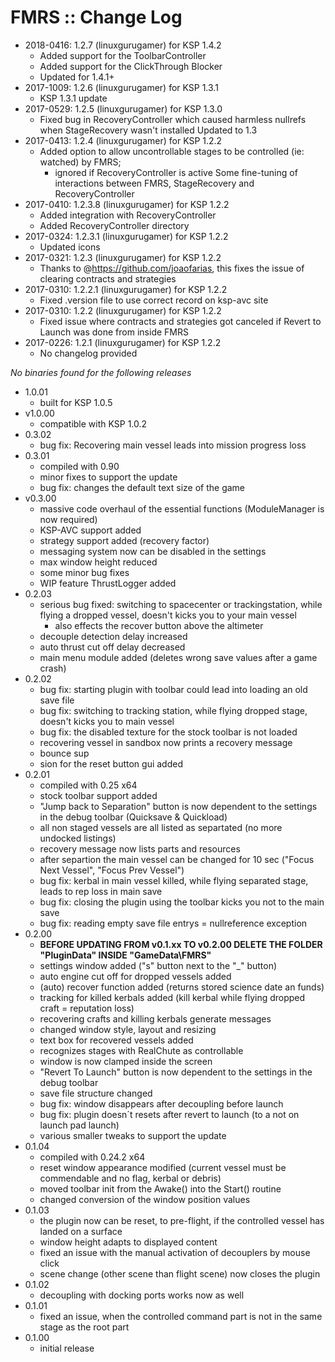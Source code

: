 # FMRS :: Change Log

* 2018-0416: 1.2.7 (linuxgurugamer) for KSP 1.4.2
	+ Added support for the ToolbarController
	+ Added support for the ClickThrough Blocker
	+ Updated for 1.4.1+ 
* 2017-1009: 1.2.6 (linuxgurugamer) for KSP 1.3.1
	+ KSP 1.3.1 update 
* 2017-0529: 1.2.5 (linuxgurugamer) for KSP 1.3.0
	+ Fixed bug in RecoveryController which caused harmless nullrefs when StageRecovery wasn't installed Updated to 1.3
* 2017-0413: 1.2.4 (linuxgurugamer) for KSP 1.2.2
	+ Added option to allow uncontrollable stages to be controlled (ie: watched) by FMRS;
		- ignored if RecoveryController is active Some fine-tuning of interactions between FMRS, StageRecovery and RecoveryController 
* 2017-0410: 1.2.3.8 (linuxgurugamer) for KSP 1.2.2
	+ Added integration with RecoveryController
	+ Added RecoveryController directory 
* 2017-0324: 1.2.3.1 (linuxgurugamer) for KSP 1.2.2
	+ Updated icons 
* 2017-0321: 1.2.3 (linuxgurugamer) for KSP 1.2.2
	+ Thanks to @https://github.com/joaofarias, this fixes the issue of clearing contracts and strategies 
* 2017-0310: 1.2.2.1 (linuxgurugamer) for KSP 1.2.2
	+ Fixed .version file to use correct record on ksp-avc site
* 2017-0310: 1.2.2 (linuxgurugamer) for KSP 1.2.2
	+ Fixed issue where contracts and strategies got canceled if Revert to Launch was done from inside FMRS 
* 2017-0226: 1.2.1 (linuxgurugamer) for KSP 1.2.2
	+ No changelog provided 

*No binaries found for the following releases*

* 1.0.01
	+ built for KSP 1.0.5
* v1.0.00
	+ compatible with KSP 1.0.2
* 0.3.02
	+ bug fix: Recovering main vessel leads into mission progress loss
* 0.3.01
	+ compiled with 0.90
	+ minor fixes to support the update
	+ bug fix: changes the default text size of the game
* v0.3.00
	+ massive code overhaul of the essential functions (ModuleManager is now required)
	+ KSP-AVC support added
	+ strategy support added (recovery factor)
	+ messaging system now can be disabled in the settings
	+ max window height reduced
	+ some minor bug fixes
	+ WIP feature ThrustLogger added
* 0.2.03
	+ serious bug fixed:	switching to spacecenter or trackingstation, while flying a dropped vessel, doesn't kicks you to your main vessel
		- also effects the recover button above the altimeter
	+ decouple detection delay increased
	+ auto thrust cut off delay decreased
	+ main menu module added (deletes wrong save values after a game crash)
* 0.2.02
	+ bug fix: starting plugin with toolbar could lead into loading an old save file
	+ bug fix: switching to tracking station, while flying dropped stage, doesn't kicks you to main vessel
	+ bug fix: the disabled texture for the stock toolbar is not loaded
	+ recovering vessel in sandbox now prints a recovery message
	+ bounce sup
	+ sion for the reset button gui added
* 0.2.01
	+ compiled with 0.25 x64
	+ stock toolbar support added
	+ "Jump back to Separation" button is now dependent to the settings in the debug toolbar (Quicksave & Quickload)
	+ all non staged vessels are all listed as separtated (no more undocked listings)
	+ recovery message now lists parts and resources
	+ after separtion the main vessel can be changed for 10 sec ("Focus Next Vessel", "Focus Prev Vessel")
	+ bug fix: kerbal in main vessel killed, while flying separated stage, leads to rep loss in main save
	+ bug fix: closing the plugin using the toolbar kicks you not to the main save
	+ bug fix: reading empty save file entrys = nullreference exception
* 0.2.00
	+ **BEFORE UPDATING FROM v0.1.xx TO v0.2.00 DELETE THE FOLDER "PluginData" INSIDE "GameData\FMRS"**
	+ settings window added ("s" button next to the "_" button)
	+ auto engine cut off for dropped vessels added
	+ (auto) recover function added (returns stored science date an funds)
	+ tracking for killed kerbals added (kill kerbal while flying dropped craft = reputation loss)
	+ recovering crafts and killing kerbals generate messages
	+ changed window style, layout and resizing
	+ text box for recovered vessels added
	+ recognizes stages with RealChute as controllable
	+ window is now clamped inside the screen
	+ "Revert To Launch" button is now dependent to the settings in the debug toolbar
	+ save file structure changed
	+ bug fix: window disappears after decoupling before launch
	+ bug fix: plugin doesn´t resets after revert to launch (to a not on launch pad launch)
	+ various smaller tweaks to support the update
* 0.1.04
	+ compiled with 0.24.2 x64
	+ reset window appearance modified (current vessel must be commendable and no flag, kerbal or debris)
	+ moved toolbar init from the Awake() into the Start() routine
	+ changed conversion of the window position values
* 0.1.03
	+ the plugin now can be reset, to pre-flight, if the controlled vessel has landed on a surface
	+ window height adapts to displayed content
	+ fixed an issue with the manual activation of decouplers by mouse click
	+ scene change (other scene than flight scene) now closes the plugin
* 0.1.02
	+ decoupling with docking ports works now as well
* 0.1.01
	+ fixed an issue, when the controlled command part is not in the same stage as the root part
* 0.1.00
	+ initial release
